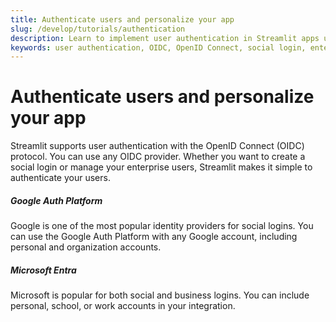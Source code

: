 ```yaml
---
title: Authenticate users and personalize your app
slug: /develop/tutorials/authentication
description: Learn to implement user authentication in Streamlit apps using OpenID Connect (OIDC) with providers like Google and Microsoft for personalized experiences.
keywords: user authentication, OIDC, OpenID Connect, social login, enterprise users, Google authentication, Microsoft authentication, personalized apps
---
```


# Authenticate users and personalize your app

Streamlit supports user authentication with the OpenID Connect (OIDC) protocol. You can use any OIDC provider. Whether you want to create a social login or manage your enterprise users, Streamlit makes it simple to authenticate your users.

<TileContainer layout="list">
    <RefCard href="/develop/tutorials/authentication/google">
        <h5>Google Auth Platform</h5>
        Google is one of the most popular identity providers for social logins. You can use the Google Auth Platform with any Google account, including personal and organization accounts.
    </RefCard>
    <RefCard href="/develop/tutorials/authentication/microsoft">
        <h5>Microsoft Entra</h5>
        Microsoft is popular for both social and business logins. You can include personal, school, or work accounts in your integration.
    </RefCard>
</TileContainer>
